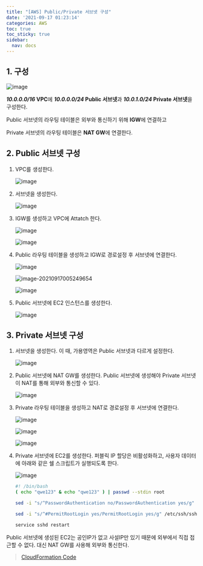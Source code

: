 ```yaml
---
title: "[AWS] Public/Private 서브넷 구성"
date: '2021-09-17 01:23:14'
categories: AWS
toc: true
toc_sticky: true
sidebar:
  nav: docs
---
```

## 1. 구성

![image](https://user-images.githubusercontent.com/60495897/133650656-f5b17227-ad51-432f-917c-f411b8baa695.png)

***10.0.0.0/16* VPC**에 ***10.0.0.0/24* Public 서브넷**과 ***10.0.1.0/24* Private 서브넷**을 구성한다.

Public 서브넷의 라우팅 테이블은 외부와 통신하기 위해 **IGW**에 연결하고

Private 서브넷의 라우팅 테이블은 **NAT GW**에 연결한다.



## 2. Public 서브넷 구성

1. VPC를 생성한다.

   ![image](https://user-images.githubusercontent.com/60495897/133643153-193a46fa-ec54-4272-a56b-8e3220ff208e.png)



2. 서브넷을 생성한다.

   ![image](https://user-images.githubusercontent.com/60495897/133644034-5ebdfd29-b85b-4f8e-a492-2b0240f0136e.png)



3. IGW를 생성하고 VPC에 Attatch 한다.

   ![image](https://user-images.githubusercontent.com/60495897/133643429-127d9806-ba00-4999-bdfb-632c3c43dcaa.png)

   ![image](https://user-images.githubusercontent.com/60495897/133643653-e2f237cf-54ea-4499-9956-8a534403cbec.png)



4. Public 라우팅 테이블을 생성하고 IGW로 경로설정 후 서브넷에 연결한다.

   ![image](https://user-images.githubusercontent.com/60495897/133644567-a708a53c-9074-4fb4-a86c-bc55d3d8ca67.png)

   ![image-20210917005249654](C:\Users\lewis\AppData\Roaming\Typora\typora-user-images\image-20210917005249654.png)

   ![image](https://user-images.githubusercontent.com/60495897/133644813-e389525c-d5da-4680-a466-db17ad973368.png)



5. Public 서브넷에 EC2 인스턴스를 생성한다.

   ![image](https://user-images.githubusercontent.com/60495897/133645172-2be95001-b571-469f-8029-b75bcc3df233.png)



## 3. Private 서브넷 구성

1. 서브넷을 생성한다. 이 때, 가용영역은 Public 서브넷과 다르게 설정한다.

   ![image](https://user-images.githubusercontent.com/60495897/133648608-c5aa86fa-fbc1-465e-a8d9-5f72b6d36e10.png)



2. Public 서브넷에 NAT GW를 생성한다. Public 서브넷에 생성해야 Private 서브넷이 NAT를 통해 외부와 통신할 수 있다.

   ![image](https://user-images.githubusercontent.com/60495897/133646121-59a96010-59fd-479a-b0cd-ce3c09523398.png)



3. Private 라우팅 테이블을 생성하고 NAT로 경로설정 후 서브넷에 연결한다.

   ![image](https://user-images.githubusercontent.com/60495897/133646556-5f2383bd-eb46-4af3-9e0e-e3dce7361967.png)

   ![image](https://user-images.githubusercontent.com/60495897/133646785-97ba6a15-574a-43cf-98b2-8d5e4706b45f.png)

   ![image](https://user-images.githubusercontent.com/60495897/133646867-67e96747-cee3-4173-84a0-380ac57c9f3b.png)



4. Private 서브넷에 EC2를 생성한다. 퍼블릭 IP 할당은 비활성화하고, 사용자 데이터에 아래와 같은 쉘 스크립트가 실행되도록 한다.

   ![image](https://user-images.githubusercontent.com/60495897/133649013-defb3a22-85e8-47ce-9284-00ea00ec81b4.png)

   ```bash
   #! /bin/bash 
   ( echo "qwe123" & echo "qwe123" ) | passwd --stdin root 
   
   sed -i "s/^PasswordAuthentication no/PasswordAuthentication yes/g" /etc/ssh/sshd_config 
   
   sed -i "s/^#PermitRootLogin yes/PermitRootLogin yes/g" /etc/ssh/sshd_config
   
   service sshd restart
   ```
   
Public 서브넷에 생성된 EC2는 공인IP가 없고 사설IP만 있기 때문에 외부에서 직접 접근할 수 없다. 대신 NAT GW를 사용해 외부와 통신한다.

> [CloudFormation Code](https://github.com/yuntreee/CloudFormation/blob/399beb741f52cb35b9bdd6bc02a2153668ce5722/NAT-GW.yml)